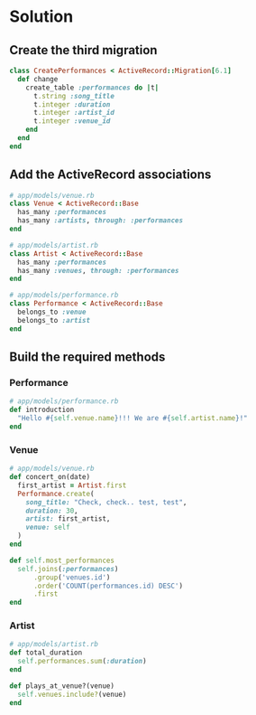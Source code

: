 # Solution

## Create the third migration

```ruby
class CreatePerformances < ActiveRecord::Migration[6.1]
  def change
    create_table :performances do |t|
      t.string :song_title
      t.integer :duration
      t.integer :artist_id
      t.integer :venue_id
    end
  end
end
```

## Add the ActiveRecord associations

```ruby
# app/models/venue.rb
class Venue < ActiveRecord::Base
  has_many :performances
  has_many :artists, through: :performances
end
```

```ruby
# app/models/artist.rb
class Artist < ActiveRecord::Base
  has_many :performances
  has_many :venues, through: :performances
end
```

```ruby
# app/models/performance.rb
class Performance < ActiveRecord::Base
  belongs_to :venue
  belongs_to :artist
end
```

## Build the required methods

### Performance

```ruby
# app/models/performance.rb
def introduction
  "Hello #{self.venue.name}!!! We are #{self.artist.name}!"
end
```

### Venue

```ruby
# app/models/venue.rb
def concert_on(date)
  first_artist = Artist.first
  Performance.create(
    song_title: "Check, check.. test, test",
    duration: 30,
    artist: first_artist,
    venue: self
  )
end

def self.most_performances
  self.joins(:performances)
      .group('venues.id')
      .order('COUNT(performances.id) DESC')
      .first
end
```

### Artist

```ruby
# app/models/artist.rb
def total_duration
  self.performances.sum(:duration)
end

def plays_at_venue?(venue)
  self.venues.include?(venue)
end
```
